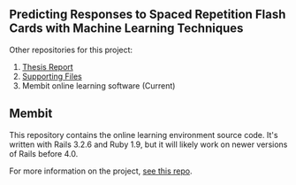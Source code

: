 
Predicting Responses to Spaced Repetition Flash Cards with Machine Learning Techniques
-----------------------

Other repositories for this project:
 1.  [Thesis Report](https://github.com/jordwest/Thesis-Report#predicting-responses-to-spaced-repetition-flash-cards-with-machine-learning-techniques)
 2.  [Supporting Files](http://www.github.com/jordwest/thesis#predicting-responses-to-spaced-repetition-flash-cards-with-machine-learning-techniques)
 3.  Membit online learning software (Current)

Membit
---------------

This repository contains the online learning environment source code.
It's written with Rails 3.2.6 and Ruby 1.9, but it will likely work on newer
versions of Rails before 4.0.

For more information on the project, [see this repo](https://github.com/jordwest/Thesis-Report#predicting-responses-to-spaced-repetition-flash-cards-with-machine-learning-techniques).
